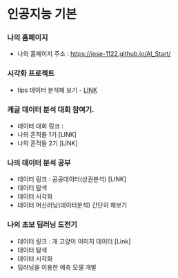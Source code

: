# 인공지능 기본

### 나의 홈페이지
  * 나의 홈페이지 주소 : https://jose-1122.github.io/AI_Start/

### 시각화 프로젝트
  * tips 데이터 분석해 보기  - [LINK](https://jose-1122.github.io/AI_Start/FirstStep_DataVis01.html)
  
### 케글 데이터 분석 대회 참여기.
  * 데이터 대회 링크 :
  * 나의 흔적들 1기 [LINK]
  * 나의 흔적들 2기 [LINK]
  
### 나의 데이터 분석 공부
  * 데이터 링크 : 공공데이터(상권분석) [LINK]
  * 데이터 탐색
  * 데이터 시각화
  * 데이터 머신러닝(데이터분석) 간단히 해보기

### 나의 초보 딥러닝 도전기
  * 데이터 링크 : 개 고양이 이미지 데이터 [Link]
  * 데이터 탐색 
  * 데이터 시각화 
  * 딥러닝을 이용한 예측 모델 개발
